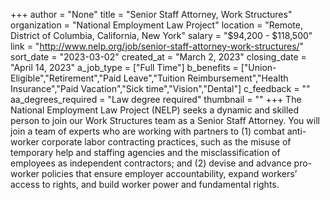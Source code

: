 +++
author = "None"
title = "Senior Staff Attorney, Work Structures"
organization = "National Employment Law Project"
location = "Remote, District of Columbia, California, New York"
salary = "$94,200 - $118,500"
link = "http://www.nelp.org/job/senior-staff-attorney-work-structures/"
sort_date = "2023-03-02"
created_at = "March 2, 2023"
closing_date = "April 14, 2023"
a_job_type = ["Full Time"]
b_benefits = ["Union-Eligible","Retirement","Paid Leave","Tuition Reimbursement","Health Insurance","Paid Vacation","Sick time","Vision","Dental"]
c_feedback = ""
aa_degrees_required = "Law degree required"
thumbnail = ""
+++
The National Employment Law Project (NELP) seeks a dynamic and skilled person to join our Work Structures team as a Senior Staff Attorney. You will join a team of experts who are working with partners to (1) combat anti-worker corporate labor contracting practices, such as the misuse of temporary help and staffing agencies and the misclassification of employees as independent contractors; and (2) devise and advance pro-worker policies that ensure employer accountability, expand workers’ access to rights, and build worker power and fundamental rights.